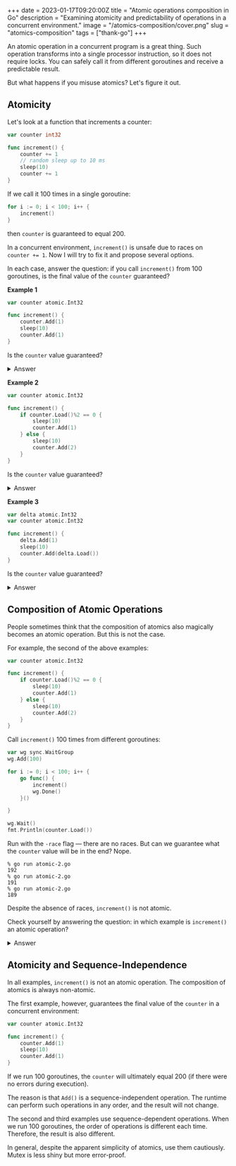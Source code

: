 +++
date = 2023-01-17T09:20:00Z
title = "Atomic operations composition in Go"
description = "Examining atomicity and predictability of operations in a concurrent environment."
image = "/atomics-composition/cover.png"
slug = "atomics-composition"
tags = ["thank-go"]
+++

An atomic operation in a concurrent program is a great thing. Such operation transforms into a single processor instruction, so it does not require locks. You can safely call it from different goroutines and receive a predictable result.

But what happens if you misuse atomics? Let's figure it out.

## Atomicity

Let's look at a function that increments a counter:

```go
var counter int32

func increment() {
    counter += 1
    // random sleep up to 10 ms
    sleep(10)
    counter += 1
}
```

If we call it 100 times in a single goroutine:

```go
for i := 0; i < 100; i++ {
    increment()
}
```

then `counter` is guaranteed to equal 200.

In a concurrent environment, `increment()` is unsafe due to races on `counter += 1`. Now I will try to fix it and propose several options.

In each case, answer the question: if you call `increment()` from 100 goroutines, is the final value of the `counter` guaranteed?

**Example 1**

```go
var counter atomic.Int32

func increment() {
    counter.Add(1)
    sleep(10)
    counter.Add(1)
}
```

Is the `counter` value guaranteed?

<details>
    <summary>Answer</summary>
    <p>It is guaranteed.</p>
</details>

**Example 2**

```go
var counter atomic.Int32

func increment() {
    if counter.Load()%2 == 0 {
        sleep(10)
        counter.Add(1)
    } else {
        sleep(10)
        counter.Add(2)
    }
}
```

Is the `counter` value guaranteed?

<details>
    <summary>Answer</summary>
    <p>It's not guaranteed.</p>
</details>

**Example 3**

```go
var delta atomic.Int32
var counter atomic.Int32

func increment() {
    delta.Add(1)
    sleep(10)
    counter.Add(delta.Load())
}
```

Is the `counter` value guaranteed?

<details>
    <summary>Answer</summary>
    <p>It's not guaranteed.</p>
</details>

## Composition of Atomic Operations

People sometimes think that the composition of atomics also magically becomes an atomic operation. But this is not the case.

For example, the second of the above examples:

```go
var counter atomic.Int32

func increment() {
    if counter.Load()%2 == 0 {
        sleep(10)
        counter.Add(1)
    } else {
        sleep(10)
        counter.Add(2)
    }
}
```

Call `increment()` 100 times from different goroutines:

```go
var wg sync.WaitGroup
wg.Add(100)

for i := 0; i < 100; i++ {
    go func() {
        increment()
        wg.Done()
    }()

}

wg.Wait()
fmt.Println(counter.Load())
```

Run with the `-race` flag — there are no races. But can we guarantee what the `counter` value will be in the end? Nope.

```
% go run atomic-2.go
192
% go run atomic-2.go
191
% go run atomic-2.go
189
```

Despite the absence of races, `increment()` is not atomic.

Check yourself by answering the question: in which example is `increment()` an atomic operation?

<details>
    <summary>Answer</summary>
    <p>In none of them.</p>
</details>

## Atomicity and Sequence-Independence

In all examples, `increment()` is not an atomic operation. The composition of atomics is always non-atomic.

The first example, however, guarantees the final value of the `counter` in a concurrent environment:

```go
var counter atomic.Int32

func increment() {
    counter.Add(1)
    sleep(10)
    counter.Add(1)
}
```

If we run 100 goroutines, the `counter` will ultimately equal 200 (if there were no errors during execution).

The reason is that `Add()` is a sequence-independent operation. The runtime can perform such operations in any order, and the result will not change.

The second and third examples use sequence-dependent operations. When we run 100 goroutines, the order of operations is different each time. Therefore, the result is also different.

In general, despite the apparent simplicity of atomics, use them cautiously. Mutex is less shiny but more error-proof.
